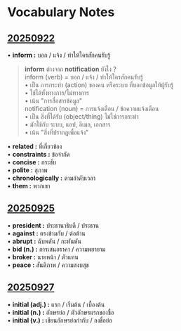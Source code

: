 # Vocabulary Notes

## [20250922](/english/20250922.md#vocabulary-notes)
• **inform :** บอก / แจ้ง / ทำให้ใครสักคนรับรู้  
> **inform** ต่างจาก **notification** ยังไง ?  
inform (verb) = บอก / แจ้ง / ทำให้ใครสักคนรับรู้  
• เป็น การกระทำ (action) ของคน หรือระบบ ที่บอกข้อมูลให้ผู้รับรู้  
• ใช้ได้ทั้งทางการ/ไม่ทางการ  
• เน้น "การสื่อสารข้อมูล"  
notification (noun) = การแจ้งเตือน / ข้อความแจ้งเตือน  
• เป็น สิ่งที่ได้รับ (object/thing) ไม่ใช่การกระทำ  
• มักใช้กับ ระบบ, แอป, อีเมล, เอกสาร  
• เน้น "สิ่งที่ปรากฏเพื่อแจ้ง"  

• **related :** ที่เกี่ยวข้อง  
• **constraints :** ข้อจำกัด  
• **concise :** กระชับ  
• **polite :** สุภาพ  
• **chronologically :** ตามลำดับเวลา  
• **them :** พวกเขา  

## [20250925](/english/20250925.md#vocabulary-notes)
• **president :** ประธานาธิบดี / ประธาน  
• **against :** ตรงข้ามกับ / ต่อต้าน  
• **abrupt :** ฉับพลัน / กะทันหัน  
• **bid (n.) :** การเสนอราคา / ความพยายาม  
• **broker :** นายหน้า / ตัวแทน  
• **peace :** สันติภาพ / ความสงบสุข  

## [20250927]()
• **initial (adj.) :** แรก / เริ่มต้น / เบื้องต้น  
• **initial (n.) :** อักษรย่อ / ตัวอักษรแรกของชื่อ  
• **initial (v.) :** เขียนอักษรย่อกำกับ / ลงชื่อย่อ  